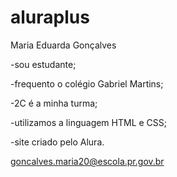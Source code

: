 # aluraplus

Maria Eduarda Gonçalves

-sou estudante;

-frequento o colégio Gabriel Martins;

-2C é a minha turma;

-utilizamos a linguagem HTML e CSS;

-site criado pelo Alura.

goncalves.maria20@escola.pr.gov.br
